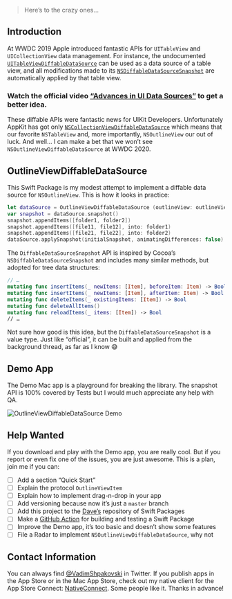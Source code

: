 > Here’s to the crazy ones…

## Introduction

At WWDC 2019 Apple introduced fantastic APIs for `UITableView` and `UICollectionView`  data management. For instance, the undocumented [`UITableViewDiffableDataSource`](https://developer.apple.com/documentation/uikit/uitableviewdiffabledatasource) can be used as a data source of a table view, and all modifications made to its [`NSDiffableDataSourceSnapshot`](https://developer.apple.com/documentation/uikit/nsdiffabledatasourcesnapshotreference) are automatically applied by that table view.

### Watch the official video [“Advances in UI Data Sources”](https://developer.apple.com/videos/play/wwdc2019/220/) to get a better idea.

These diffable APIs were fantastic news for UIKit Developers. Unfortunately AppKit has got only [`NSCollectionViewDiffableDataSource`](https://developer.apple.com/documentation/appkit/nscollectionviewdiffabledatasource) which means that our favorite `NSTableView` and, more importantly, `NSOutlineView` our out of luck. And well… I can make a bet that we won’t see `NSOutlineViewDiffableDataSource` at WWDC 2020.

## OutlineViewDiffableDataSource

This Swift Package is my modest attempt to implement a diffable data source for `NSOutlineView`. This is how it looks in practice:

```swift
let dataSource = OutlineViewDiffableDataSource (outlineView: outlineView)
var snapshot = dataSource.snapshot()
snapshot.appendItems([folder1, folder2])
snapshot.appendItems([file11, file12], into: folder1)
snapshot.appendItems([file21, file22], into: folder2)
dataSource.applySnapshot(initialSnapshot, animatingDifferences: false)
```

The `DiffableDataSourceSnapshot` API is inspired by Cocoa’s `NSDiffableDataSourceSnapshot` and includes many similar methods, but adopted for tree data structures:

```swift
// …
mutating func insertItems(_ newItems: [Item], beforeItem: Item) -> Bool
mutating func insertItems(_ newItems: [Item], afterItem: Item) -> Bool
mutating func deleteItems(_ existingItems: [Item]) -> Bool
mutating func deleteAllItems()
mutating func reloadItems(_ items: [Item]) -> Bool
// …
```

Not sure how good is this idea, but the `DiffableDataSourceSnapshot` is a value type. Just like “official”, it can be built and applied from the background thread, as far as I know 😅 

## Demo App

The Demo Mac app is a playground for breaking the library. The snapshot API is 100% covered by Tests but I would much appreciate any help with QA.

![OutlineViewDiffableDataSource Demo](Images/Demo-807 × 549@2x.png)

## Help Wanted

If you download and play with the Demo app, you are really cool. But if you report or even fix one of the issues, you are just awesome. This is a plan, join me if you can:

- [ ] Add a section “Quick Start”
- [ ] Explain the protocol `OutlineViewItem`
- [ ] Explain how to implement drag-n-drop in your app
- [ ] Add versioning because now it’s just a `master` branch
- [ ] Add this project to the [Dave’s](https://swiftpm.co) repository  of Swift Packages
- [ ] Make a [GitHub Action]() for building and testing a Swift Package
- [ ] Improve the Demo app, it’s too basic and doesn’t show some features
- [ ] File a Radar to implement `NSOutlineViewDiffableDataSource`, why not

## Contact Information

You can always find [@VadimShpakovski](https://twitter.com/VadimShpakovski) in Twitter. If you publish apps in the App Store or in the Mac App Store, check out my native client for the App Store Connect: [NativeConnect](https://twitter.com/NativeConnect). Some people like it. Thanks in advance!